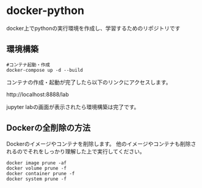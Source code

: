 # docker-python
docker上でpythonの実行環境を作成し、学習するためのリポジトリです

## 環境構築
```
#コンテナ起動・作成
docker-compose up -d --build
```

コンテナの作成・起動が完了したら以下のリンクにアクセスします。

http://localhost:8888/lab

jupyter labの画面が表示されたら環境構築は完了です。


## Dockerの全削除の方法
Dockerのイメージやコンテナを削除します。
他のイメージやコンテナも削除されるのでそれをしっかり理解した上で実行してください。
```
docker image prune -af
docker volume prune -f
docker container prune -f
docker system prune -f
```